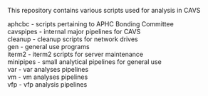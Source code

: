 This repository contains various scripts used for analysis in CAVS


aphcbc    - scripts pertaining to APHC Bonding Committee </br>
cavspipes - internal major pipelines for CAVS </br>
cleanup   - cleanup scripts for network drives </br>
gen       - general use programs </br>
iterm2    - iterm2 scripts for server maintenance </br>
minipipes - small analytical pipelines for general use </br>
var       - var analyses pipelines </br>
vm        - vm analyses pipelines </br>
vfp       - vfp analysis pipelines </br>
